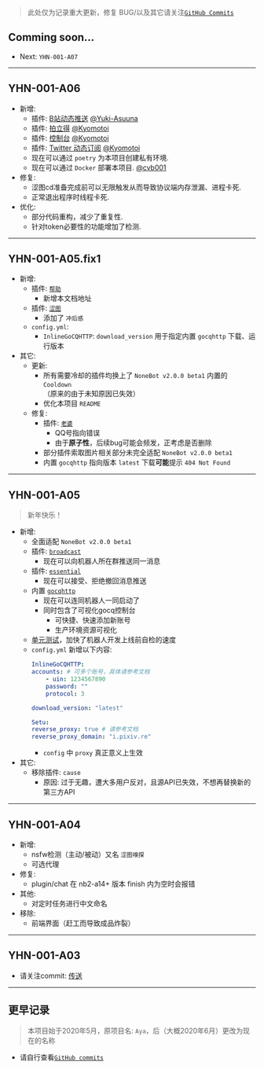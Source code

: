 > 此处仅为记录重大更新，修复 BUG/以及其它请关注[`GitHub Commits`](https://github.com/Kyomotoi/ATRI/commits/main)

## Comming soon...

- Next: `YHN-001-A07`

---

## YHN-001-A06

- 新增:
    - 插件: [B站动态推送](user/service-bilibili_dynamic.md) [@Yuki-Asuuna](https://github.com/Yuki-Asuuna)
    - 插件: [拍立得](user/service-polaroid.md) [@Kyomotoi](https://github.com/Kyomotoi)
    - 插件: [控制台](user/service-console.md) [@Kyomotoi](https://github.com/Kyomotoi)
    - 插件: [Twitter 动态订阅](user/service-twitter.md) [@Kyomotoi](https://github.com/Kyomotoi)
    - 现在可以通过 `poetry` 为本项目创建私有环境.
    - 现在可以通过 `Docker` 部署本项目. [@cvb001](https://github.com/cvb011)
- 修复:
    - 涩图cd准备完成前可以无限触发从而导致协议端内存泄漏、进程卡死.
    - 正常退出程序时线程卡死.
- 优化:
    - 部分代码重构，减少了重复性.
    - 针对token必要性的功能增加了检测.

---

## YHN-001-A05.fix1

- 新增:
    - 插件: [`帮助`](user/service-help.md)
        - 新增本文档地址
    - 插件: [`涩图`](user/service-setu.md)
        - 添加了 `冲后感`
    - `config.yml`:
        - `InlineGoCQHTTP`: `download_version` 用于指定内置 `gocqhttp` 下载、运行版本
- 其它:
    - 更新:
        - 所有需要冷却的插件均换上了 `NoneBot v2.0.0 beta1` 内置的 `Cooldown`<br>（原来的由于未知原因已失效）
        - 优化本项目 `README`
    - 修复:
        - 插件: [`老婆`](user/service-wife.md)
            - QQ号指向错误
            - 由于**原子性**，后续bug可能会频发，正考虑是否删除
        - 部分插件索取图片相关部分未完全适配 `NoneBot v2.0.0 beta1`
        - 内置 `gocqhttp` 指向版本 `latest` 下载**可能**提示 `404 Not Found`

---

## YHN-001-A05

> 新年快乐！

- 新增:
    - 全面适配 `NoneBot v2.0.0 beta1`
    - 插件: [`broadcast`](user/service-broadcast.md)
        - 现在可以向机器人所在群推送同一消息
    - 插件: [`essential`](user/service-essential.md)
        - 现在可以接受、拒绝撤回消息推送
    - 内置 [`gocqhttp`](https://github.com/mnixry/nonebot-plugin-gocqhttp)
        - 现在可以连同机器人一同启动了
        - 同时包含了可视化gocq控制台
            - 可快捷、快速添加新账号
            - 生产环境资源可视化
    - [单元测试](/test)，加快了机器人开发上线前自检的速度
    - `config.yml` 新增以下内容:
        ```yaml
        InlineGoCQHTTP:
        accounts: # 可多个账号，具体请参考文档
            - uin: 1234567890
            password: ""
            protocol: 3
        
        download_version: "latest"

        Setu:
        reverse_proxy: true # 请参考文档
        reverse_proxy_domain: "i.pixiv.re"
        ```
        - `config` 中 `proxy` 真正意义上生效
- 其它:
    - 移除插件: `cause`
        - 原因: 过于无趣，遭大多用户反对，且源API已失效，不想再替换新的第三方API

---

## YHN-001-A04

- 新增:
    - nsfw检测（主动/被动）又名 `涩图嗅探`
    - 可选代理
- 修复:
    - plugin/chat 在 nb2-a14+ 版本 finish 内为空时会报错
- 其他:
    - 对定时任务进行中文命名
- 移除:
    - 前端界面（赶工而导致成品炸裂）

---

## YHN-001-A03

- 请关注commit: [传送](https://github.com/Kyomotoi/ATRI/commit/be2747e4d4b820ca0f1f988d3b77a628da26fe7b)

---

## 更早记录

> 本项目始于2020年5月，原项目名: `Aya`，后（大概2020年6月）更改为现在的名称

- 请自行查看[`GitHub commits`](https://github.com/Kyomotoi/ATRI/commits/main)
